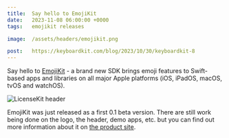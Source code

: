 ```yaml
---
title:  Say hello to EmojiKit
date:   2023-11-08 06:00:00 +0000
tags:   emojikit releases

image:  /assets/headers/emojikit.png

post:   https://keyboardkit.com/blog/2023/10/30/keyboardkit-8
---
```


Say hello to [EmojiKit](/emojikit) - a brand new SDK brings emoji features to Swift-based apps and libraries on all major Apple platforms (iOS, iPadOS, macOS, tvOS and watchOS).

![LicenseKit header]({{page.image}})

EmojiKit was just released as a first 0.1 beta version. There are still work being done on the logo, the header, demo apps, etc. but you can find out more information about it on [the product site](/emojikit).